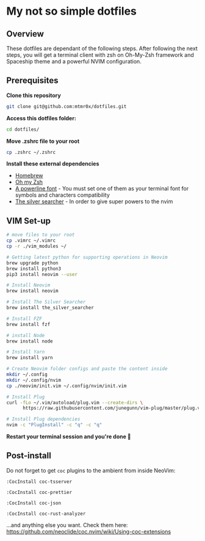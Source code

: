 # My not so simple dotfiles

## Overview

These dotfiles are dependant of the following steps. After following the next steps, you will get a
terminal client with zsh on Oh-My-Zsh framework and Spaceship theme and a powerful NVIM configuration.

## Prerequisites

**Clone this repository**

```sh
git clone git@github.com:mtmr0x/dotfiles.git
```

**Access this dotfiles folder:**

```sh
cd dotfiles/
```

**Move .zshrc file to your root**

```sh
cp .zshrc ~/.zshrc
```

**Install these external dependencies**

 - [Homebrew](https://brew.sh)
 - [Oh my Zsh](https://ohmyz.sh/#install)
 - [A powerline font](https://github.com/powerline/fonts) - You must set one of them as your terminal font for symbols and characters compatibility
 - [The silver searcher](https://github.com/ggreer/the_silver_searcher) - In order to give super powers to the nvim

## VIM Set-up

```sh
# move files to your root
cp .vimrc ~/.vimrc
cp -r ./vim_modules ~/

# Getting latest python for supporting operations in Neovim
brew upgrade python
brew install python3
pip3 install neovim --user

# Install Neovim
brew install neovim

# Install The Silver Searcher
brew install the_silver_searcher

# Install FZF
brew install fzf

# install Node
brew install node

# Install Yarn
brew install yarn

# Create Neovim folder configs and paste the content inside
mkdir ~/.config
mkdir ~/.config/nvim
cp ./neovim/init.vim ~/.config/nvim/init.vim

# Install Plug
curl -fLo ~/.vim/autoload/plug.vim --create-dirs \
      https://raw.githubusercontent.com/junegunn/vim-plug/master/plug.vim

# Install Plug dependencies
nvim -c "PlugInstall" -c "q" -c "q"
```

**Restart your terminal session and you're done 🎉**

## Post-install

Do not forget to get `coc` plugins to the ambient from inside NeoVim:

```
:CocInstall coc-tsserver
```

```
:CocInstall coc-prettier
```

```
:CocInstall coc-json
```

```
:CocInstall coc-rust-analyzer
```

...and anything else you want. Check them here: https://github.com/neoclide/coc.nvim/wiki/Using-coc-extensions

